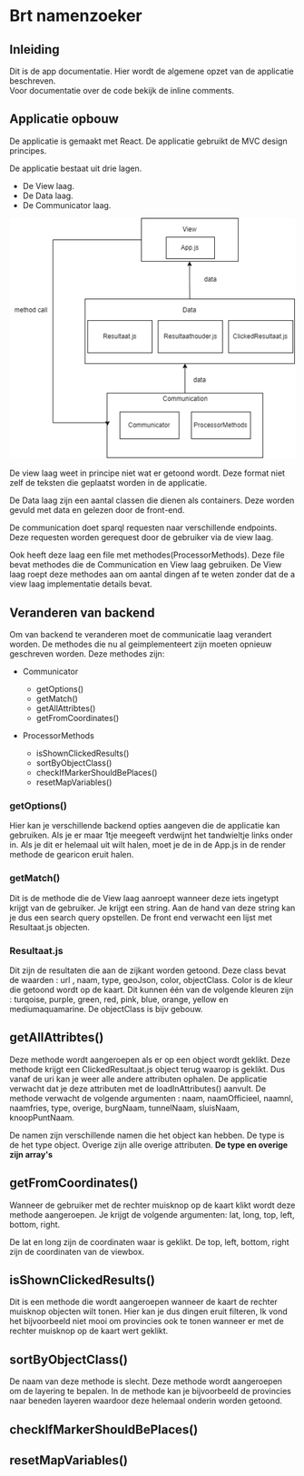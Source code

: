 # Brt namenzoeker  
  
## Inleiding  
Dit is de app documentatie. Hier wordt de algemene opzet van de applicatie beschreven.  
Voor documentatie over de code bekijk de inline comments. 
  
## Applicatie opbouw  
De applicatie is gemaakt met React. De applicatie gebruikt de MVC design principes.  
  
De applicatie bestaat uit drie lagen.   
- De View laag.  
- De Data laag.  
- De Communicator laag.  
  
![img](./img/img1.png)  
  
De view laag weet in principe niet wat er getoond wordt. Deze format niet zelf de teksten die geplaatst worden in de applicatie.
  
De Data laag zijn een aantal classen die dienen als containers. Deze worden gevuld met data en gelezen door de front-end.  
  
De communication doet sparql requesten naar verschillende endpoints. Deze requesten worden gerequest door de gebruiker via 
de view laag. 

Ook heeft deze laag een file met methodes(ProcessorMethods).
Deze file bevat methodes die de Communication en View laag gebruiken. De View laag roept deze methodes aan om aantal dingen af te weten zonder dat de a view laag implementatie details bevat.

## Veranderen van backend  
Om van backend te veranderen moet de communicatie laag verandert worden. De methodes die nu al geimplementeert zijn moeten opnieuw
geschreven worden. Deze methodes zijn:  
- Communicator  
  - getOptions()  
  - getMatch()  
  - getAllAttribtes()  
  - getFromCoordinates()  
  
- ProcessorMethods  
  - isShownClickedResults()  
  - sortByObjectClass()  
  - checkIfMarkerShouldBePlaces()  
  - resetMapVariables()  
  
### getOptions()  
Hier kan je verschillende backend opties aangeven die de applicatie kan gebruiken. Als je er maar 1tje meegeeft verdwijnt het tandwieltje links onder in.
Als je dit er helemaal uit wilt halen, moet je de in de App.js in de render methode de gearicon eruit halen.
  
### getMatch()
Dit is de methode die de View laag aanroept wanneer deze iets ingetypt krijgt van de gebruiker. Je krijgt een string. Aan de hand van deze string kan je dus een search query opstellen.
De front end verwacht een lijst met Resultaat.js objecten.
  
### Resultaat.js
Dit zijn de resultaten die aan de zijkant worden getoond. Deze class bevat de waarden : url , naam, type, geoJson, color, objectClass.
Color is de kleur die getoond wordt op de kaart. Dit kunnen één van de volgende kleuren zijn : turqoise, purple, green, red, pink, blue, orange, yellow en mediumaquamarine. De objectClass is bijv gebouw. 
  
## getAllAttribtes()  
Deze methode wordt aangeroepen als er op een object wordt geklikt. Deze methode krijgt een ClickedResultaat.js object terug waarop is geklikt.
Dus vanaf de uri kan je weer alle andere attributen ophalen. De applicatie verwacht dat je deze attributen met de loadInAttributes() aanvult. De methode verwacht de volgende argumenten : 
naam, naamOfficieel, naamnl, naamfries, type, overige, burgNaam, tunnelNaam, sluisNaam, knoopPuntNaam.  
  
De namen zijn verschillende namen die het object kan hebben. De type is de het type object. Overige zijn alle overige attributen. **De type en overige zijn array's**

## getFromCoordinates()   
Wanneer de gebruiker met de rechter muisknop op de kaart klikt wordt deze methode aangeroepen. Je krijgt de volgende argumenten: lat, long, top, left, bottom, right.  
  
De lat en long zijn de coordinaten waar is geklikt. De top, left, bottom, right zijn de coordinaten van de viewbox.

## isShownClickedResults()  
Dit is een methode die wordt aangeroepen wanneer de kaart de rechter muisknop objecten wilt tonen. Hier kan je dus dingen eruit filteren, Ik vond het bijvoorbeeld niet mooi om provincies ook te tonen wanneer er met de rechter muisknop op de kaart wert geklikt.

## sortByObjectClass()  
De naam van deze methode is slecht. Deze methode wordt aangeroepen om de layering te bepalen. In de methode kan je bijvoorbeeld de provincies naar beneden layeren waardoor deze helemaal onderin worden getoond.

## checkIfMarkerShouldBePlaces()  

## resetMapVariables()

